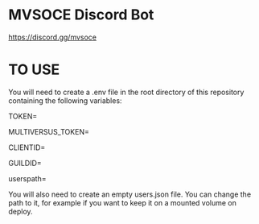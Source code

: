 # MVSOCE Discord Bot
https://discord.gg/mvsoce


# TO USE
You will need to create a .env file in the root directory of this repository containing the following variables:

TOKEN=<Your discord bot token>
  
MULTIVERSUS_TOKEN=<Multiversus API token>
  
CLIENTID=<Discord bot Client ID>
  
GUILDID=<Discord server you are testing on>
  
userspath=<path to users.json file>
  
  
You will also need to create an empty users.json file. You can change the path to it, for example if you want to keep it on a mounted volume on deploy. 
